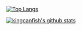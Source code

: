 [![Top Langs](https://github-readme-stats.vercel.app/api/top-langs/?username=kingcanfish&hide=html)](https://github.com/anuraghazra/github-readme-stats)

[![kingcanfish's github stats](https://github-readme-stats.vercel.app/api?username=kingcanfish&show_icons=true)](https://github.com/anuraghazra/github-readme-stats)
